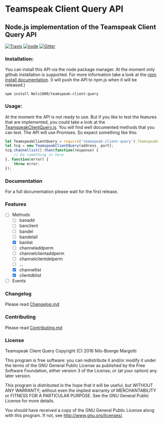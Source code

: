 # Teamspeak Client Query API
## Node.js implementation of the Teamspeak Client Query API
[![Travis](https://img.shields.io/travis/Nols1000/teamspeak-client-query.svg?style=flat-square)](https://travis-ci.org/Nols1000/teamspeak-client-query) [![node](https://img.shields.io/node/v/teamspeak-client-query.svg?style=flat-square)]() [![Gitter](https://img.shields.io/gitter/room/teamspeak-client-query/teamspeak-client-query.svg?style=flat-square)](https://gitter.im/teamspeak-client-query)

### Installation:
You can install this API via the node package manager. At the moment only github installation is supported. For more information take a look at the [npm install documentation](https://docs.npmjs.com/cli/install). (I will push the API to npm.js when it will be released.)
```
npm install Nols1000/teamspeak-client-query
```

### Usage:
At the moment the API is not ready to use. But if you like to test the features that are implemented, you could take a look at the [TeamspeakClientQuery.js](src/TeamspeakClientQuery.js). You will find well documented methods that you can test.
The API will use Promises. So expect something like this:
```JavaScript
let TeamspeakClientQuery = require('teamspeak-client-query').TeamspeakClientQuery;
let tcq = new TeamspeakClientQuery(address, port);
tcq.channellist().than(function(response) {
    // Do something in here
}, function(error) {
    throw error;
});
```

### Documentation
For a full documentation please wait for the first release.

### Features
- [ ] Methods
    - [ ] banadd
    - [ ] banclient
    - [ ] bandel
    - [ ] bandelall
    - [X] banlist
    - [ ] channeladdperm
    - [ ] channelclientaddperm
    - [ ] channelclientdelperm
    - [ ] ...
    - [X] channellist
    - [X] clientdblist
- [ ] Events

### Changelog
Please read [Changelog.md](CHANGELOG.md)

### Contributing
Please read [Contributing.md](CONTRIBUTING.md)

### License
Teamspeak Client Query
Copyright (C) 2016  Nils-Boerge Margotti

This program is free software: you can redistribute it and/or modify
it under the terms of the GNU General Public License as published by
the Free Software Foundation, either version 3 of the License, or
(at your option) any later version.

This program is distributed in the hope that it will be useful,
but WITHOUT ANY WARRANTY; without even the implied warranty of
MERCHANTABILITY or FITNESS FOR A PARTICULAR PURPOSE.  See the
GNU General Public License for more details.

You should have received a copy of the GNU General Public License
along with this program.  If not, see <http://www.gnu.org/licenses/>.
